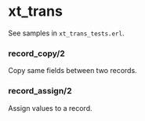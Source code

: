 # xt_trans

See samples in ```xt_trans_tests.erl```.

### record_copy/2

Copy same fields between two records.

### record_assign/2

Assign values to a record.
